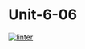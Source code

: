 # Unit-6-06
 [![linter](https://github.com/Aidan-Lalonde-Novales/Unit-6-06/workflows/linter/badge.svg)](https://github.com/marketplace/actions/super-linter)
